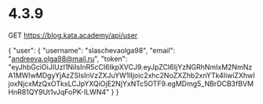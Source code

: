 # 4.3.9

GET https://blog.kata.academy/api/user

{
    "user": {
        "username": "slaschevaolga98",
        "email": "andreeva.olga98@mail.ru",
        "token": "eyJhbGciOiJIUzI1NiIsInR5cCI6IkpXVCJ9.eyJpZCI6IjYzNGRhNmIxM2NmNzA1MWIwMDgyYjAzZSIsInVzZXJuYW1lIjoic2xhc2NoZXZhb2xnYTk4IiwiZXhwIjoxNjcxMzQxOTkxLCJpYXQiOjE2NjYxNTc5OTF9.egMDmg5_NBrDCB3fBVMHnR81QY9Ut1vJqFoPK-ILWN4"
    }
}
